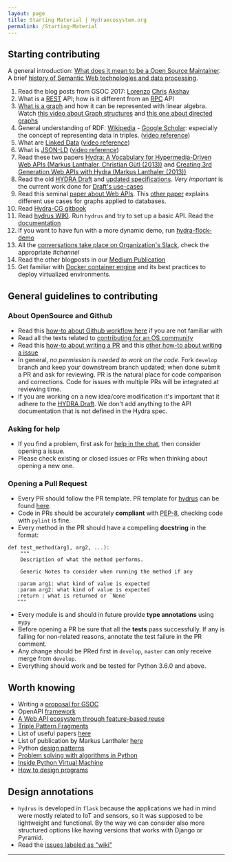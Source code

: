 ```yaml
---
layout: page
title: Starting Material | Hydraecosystem.org
permalink: /Starting-Material
---
```


## Starting contributing

A general introduction: [What does it mean to be a Open Source Maintainer](https://mozilla.github.io/maintainer-cohort/).
A brief [history of Semantic Web technologies and data processing](https://derwen.ai/docs/kgl/overview/).

1. Read the blog posts from GSOC 2017: [Lorenzo](https://www.linkedin.com/pulse/gsoc-2017-python-hydra-making-summer-great-hacking-web-moriondo/) [Chris](https://gsocchrizandr.wordpress.com/the-book-of-hydrus/) [Akshay](https://xadahiya.github.io/Gsoc-Summary/)
2. What is a [REST](https://en.wikipedia.org/wiki/Representational_state_transfer) API; how is it different from an [RPC](https://en.wikipedia.org/wiki/Remote_procedure_call) API
3. [What is a graph](https://ocw.mit.edu/courses/mathematics/18-06-linear-algebra-spring-2010/video-lectures/lecture-12-graphs-networks-incidence-matrices/) and how it can be represented with linear algebra. Watch [this video about Graph structures](https://ocw.mit.edu/courses/electrical-engineering-and-computer-science/6-042j-mathematics-for-computer-science-fall-2010/video-lectures/lecture-6-graph-theory-and-coloring/) and [this one about directed graphs](https://ocw.mit.edu/courses/electrical-engineering-and-computer-science/6-042j-mathematics-for-computer-science-fall-2010/video-lectures/lecture-10-graph-theory-iii/)
4. General understanding of RDF: [Wikipedia](https://en.wikipedia.org/wiki/Resource_Description_Framework) -  [Google Scholar](https://goo.gl/TCdYG3): especially the concept of representing data in triples. ([video reference](https://www.youtube.com/playlist?list=PLea0WJq13cnDDe8V7eVLReIaOnFztOEAq))
5. What are [Linked Data](https://www.w3.org/DesignIssues/LinkedData.html) ([video reference](https://www.youtube.com/watch?v=4x_xzT5eF5Q))
6. What is [JSON-LD](https://dl.acm.org/citation.cfm?id=2307827) ([video reference](https://www.youtube.com/watch?v=vioCbTo3C-4))
7. Read these two papers [Hydra: A Vocabulary for Hypermedia-Driven Web APIs
(Markus Lanthaler, Christian Gütl (2013))](http://www.markus-lanthaler.com/research/hydra-a-vocabulary-for-hypermedia-driven-web-apis.pdf) and [Creating 3rd Generation Web APIs with Hydra
(Markus Lanthaler (2013))](http://www.markus-lanthaler.com/research/creating-3rd-generation-web-apis-with-hydra.pdf)
8. Read the old [HYDRA Draft](https://www.hydra-cg.com/spec/latest/core/) and [updated specifications](https://github.com/HydraCG). *Very important* is the current work done for [Draft's use-cases](https://github.com/HydraCG/Specifications/tree/master/drafts/use-cases)
9. Read this seminal [paper about Web APIs](https://arxiv.org/abs/1609.07108). This [other paper](https://arxiv.org/pdf/1809.01622.pdf) explains different use cases for graphs applied to databases.
10. Read [Hydra-CG gitbook](https://github.com/HydraCG/gitbook)
11. Read [hydrus WIKI](https://www.hydraecosystem.org/00-Home). Run `hydrus` and try to set up a basic API. Read the [documentation](http://hydrus.readthedocs.io/en/latest/)
12. If you want to have fun with a more dynamic demo, run [hydra-flock-demo](https://github.com/HTTP-APIs/hydra-flock-demo)
13. All the [conversations take place on Organization's Slack](https://join.slack.com/t/hydraecosystem/shared_invite/enQtNzM3NTg5NzQ2MDUxLWU1MjM3ZGRhZWM4ZTg1ODBjMTljNTQwNzAwMGM3ZDlmYTY3Y2E4OGJmN2NlZWRjMWIzY2MzN2NjOTIyYmQ1ZjU), check the appropriate *#channel*
14. Read the other blogposts in our [Medium Publication](https://medium.com/w3c-hydra-development-community)
15. Get familiar with [Docker container engine](https://docker-curriculum.com/) and its best practices to deploy virtualized environments.

## General guidelines to contributing

### About OpenSource and Github
* Read this [how-to about Github workflow here](https://guides.github.com/introduction/flow/) if you are not familiar with
* Read all the texts related to [contributing for an OS community](https://github.com/HTTP-APIs/hydrus/tree/master/.github)
* Read this [how-to about writing a PR](https://github.com/blog/1943-how-to-write-the-perfect-pull-request) and this [other how-to about writing a issue](https://wiredcraft.com/blog/how-we-write-our-github-issues/)
* In general, *no permission is needed to work on the code*. Fork `develop` branch and keep your downstream branch updated; when done submit a PR and ask for reviewing. PR is the natural place for code comparison and corrections. Code for issues with multiple PRs will be integrated at reviewing time.
* If you are working on a new idea/core modification it's important that it adhere to the [HYDRA Draft](https://www.hydra-cg.com/spec/latest/core/). We don't add anything to the API documentation that is not defined in the Hydra spec.

### Asking for help
* If you find a problem, first ask for [help in the chat](https://gitter.im/HTTP-APIs/Lobby), then consider opening a issue.
* Please check existing or closed issues or PRs when thinking about opening a new one.

### Opening a Pull Request
* Every PR should follow the PR template. PR template for [hydrus](https://github.com/HTTP-APIs/hydrus) can be found [here](https://github.com/HTTP-APIs/hydrus/blob/master/.github/PULL_REQUEST_TEMPLATE.md).
* Code in PRs should be accurately **compliant** with [PEP-8](https://www.python.org/dev/peps/pep-0008/), checking code with `pylint` is fine.
* Every method in the PR should have a compelling **docstring** in the format:
```
def test_method(arg1, arg2, ...):
    """
    Description of what the method performs.

    Generic Notes to consider when running the method if any

   :param arg1: what kind of value is expected
   :param arg2: what kind of value is expected
   :return : what is returned or `None`
   """
```
* Every module is and should in future provide **type annotations** using `mypy`
* Before opening a PR be sure that all the **tests** pass successfully. If any is failing for non-related reasons, annotate the test failure in the PR comment.
* Any change should be PRed first in `develop`, `master` can only receive merge from `develop`.
* Everything should work and be tested for Python 3.6.0 and above.

## Worth knowing
* Writing a [proposal for GSOC](https://google.github.io/gsocguides/student/writing-a-proposal)
* OpenAPI [framework](https://www.openapis.org/)
* [A Web API ecosystem through feature-based reuse](https://arxiv.org/abs/1609.07108)
* [Triple Pattern Fragments](https://biblio.ugent.be/publication/8050661/file/8050671.pdf)
* List of useful papers [here](https://arxiv.org/find/all/1/all:+verborgh/0/1/0/all/0/1)
* List of publication by Markus Lanthaler [here](http://www.markus-lanthaler.com/publications)
* Python [design patterns](https://github.com/crista/exercises-in-programming-style)
* [Problem solving with algorithms in Python](https://runestone.academy/runestone/static/pythonds/index.html)
* [Inside Python Virtual Machine](https://leanpub.com/insidethepythonvirtualmachine/read)
* [How to design programs](https://htdp.org/2018-01-06/Book/index.html)


## Design annotations
* `hydrus` is developed in `flask` because the applications we had in mind were mostly related to IoT and sensors, so it was supposed to be lightweight and functional. By the way we can consider also more structured options like having versions that works with Django or Pyramid.
* Read the [issues labeled as "wiki"](https://github.com/HTTP-APIs/hydrus/issues?utf8=%E2%9C%93&q=is%3Aissue+label%3Awiki+)

---

